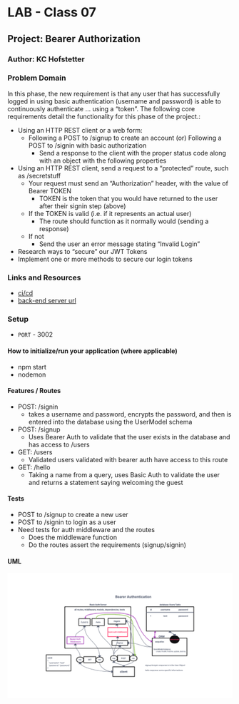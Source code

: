 # LAB - Class 07

## Project: Bearer Authorization

### Author: KC Hofstetter

### Problem Domain

In this phase, the new requirement is that any user that has successfully logged in using basic authentication (username and password) is able to continuously authenticate … using a “token”. The following core requirements detail the functionality for this phase of the project.:

- Using an HTTP REST client or a web form:
  - Following a POST to /signup to create an account (or) Following a POST to /signin with basic authorization
    - Send a response to the client with the proper status code along with an object with the following properties
- Using an HTTP REST client, send a request to a “protected” route, such as /secretstuff
  - Your request must send an “Authorization” header, with the value of Bearer TOKEN
    - TOKEN is the token that you would have returned to the user after their signin step (above)
  - If the TOKEN is valid (i.e. if it represents an actual user)
    - The route should function as it normally would (sending a response)
  - If not
    - Send the user an error message stating “Invalid Login”
- Research ways to “secure” our JWT Tokens
- Implement one or more methods to secure our login tokens

### Links and Resources

- [ci/cd](https://github.com/khofstetter94/basic-auth/pull/1)
- [back-end server url](https://kmh-basic-auth.herokuapp.com/)

### Setup

- `PORT` - 3002

#### How to initialize/run your application (where applicable)

- npm start
- nodemon

#### Features / Routes

- POST: /signin
  - takes a username and password, encrypts the password, and then is entered into the database using the UserModel schema
- POST: /signup
  - Uses Bearer Auth to validate that the user exists in the database and has access to /users
- GET: /users
  - Validated users validated with bearer auth have access to this route
- GET: /hello
  - Taking a name from a query, uses Basic Auth to validate the user and returns a statement saying welcoming the guest

#### Tests

- POST to /signup to create a new user
- POST to /signin to login as a user
- Need tests for auth middleware and the routes
  - Does the middleware function
  - Do the routes assert the requirements (signup/signin)

#### UML

![Bearer Authentication - Lab 07](./img/lab07UML.png)
